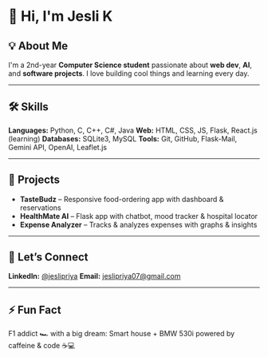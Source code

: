 # 👋 Hi, I'm Jesli K

## 💡 About Me

I'm a 2nd-year **Computer Science student** passionate about **web dev**, **AI**, and **software projects**. I love building cool things and learning every day.

---

## 🛠️ Skills

**Languages:** Python, C, C++, C#, Java
**Web:** HTML, CSS, JS, Flask, React.js (learning)
**Databases:** SQLite3, MySQL
**Tools:** Git, GitHub, Flask-Mail, Gemini API, OpenAI, Leaflet.js

---

## 🚀 Projects

* **TasteBudz** – Responsive food-ordering app with dashboard & reservations
* **HealthMate AI** – Flask app with chatbot, mood tracker & hospital locator
* **Expense Analyzer** – Tracks & analyzes expenses with graphs & insights

---

## 🤝 Let’s Connect

**LinkedIn:** [@jeslipriya](https://www.linkedin.com/in/jesli-priya-k-2205j07)
**Email:** [jeslipriya07@gmail.com](mailto:jeslipriya07@gmail.com)

---

## ⚡ Fun Fact

F1 addict 🏎️ with a big dream: Smart house + BMW 530i powered by caffeine & code ☕💻
